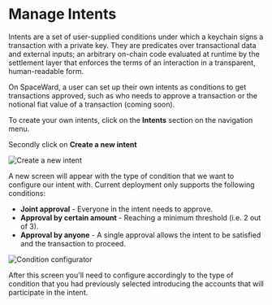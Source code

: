 ﻿---
sidebar_position: 10
---

# Manage Intents

Intents are a set of user-supplied conditions under which a keychain signs a transaction with a private key. They are predicates over transactional data and external inputs; an arbitrary on-chain code evaluated at runtime by the settlement layer that enforces the terms of an interaction in a transparent, human-readable form. 

On SpaceWard, a user can set up their own intents as conditions to get transactions approved, such as who needs to approve a transaction or the notional fiat value of a transaction (coming soon).

To create your own intents, click on the **Intents** section on the navigation menu.

Secondly click on **Create a new intent**


![Create a new intent](https://i.ibb.co/M6js9Gx/createnewintent.png)

A new screen will appear with the type of condition that we want to configure our intent with. Current deployment only supports the following conditions:

 - **Joint approval** - Everyone in the intent needs to approve.
 - **Approval by certain amount** - Reaching a minimum threshold (i.e. 2 out of 3).
 - **Approval by anyone** - A single approval allows the intent to be satisfied and the transaction to proceed.

![Condition configurator](https://i.ibb.co/jvGr0PT/typeofcondition.png)

After this screen you'll need to configure accordingly to the type of condition that you had previously selected introducing the accounts that will participate in the intent. 